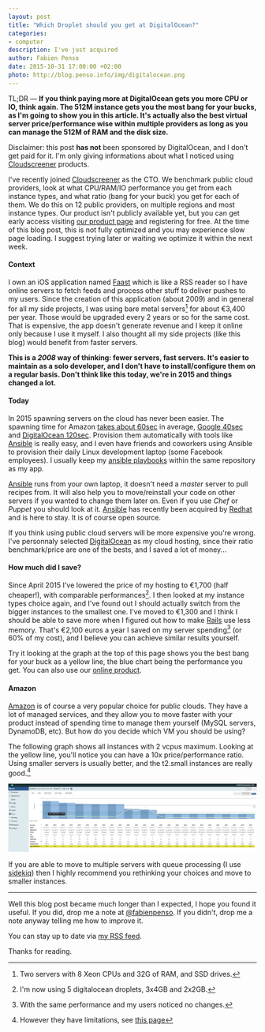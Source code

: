 ```yaml
--- 
layout: post
title: "Which Droplet should you get at DigitalOcean?"
categories: 
- computer
description: I've just acquired
author: Fabien Penso
date: 2015-10-31 17:00:00 +02:00
photo: http://blog.penso.info/img/digitalocean.png
---
```

TL;DR — **If you think paying more at DigitalOcean gets you more CPU or IO,
think again. The 512M instance gets you the most bang for your bucks, as I'm
going to show you in this article. It's actually also the best virtual server 
price/performance wise within multiple providers as long as you can manage the
512M of RAM and the disk size.**

Disclaimer: this post **has not** been sponsored by DigitalOcean, and I don't get
paid for it. I'm only giving informations about what I noticed using
[Cloudscreener](http://www.cloudscreener.com) products.

I've recently joined [Cloudscreener](http://www.cloudscreener.com) as the CTO.
We benchmark public cloud providers, look at what CPU/RAM/IO performance you
get from each instance types, and what ratio (bang for your buck) you get for
each of them. We do this on 12 public providers, on multiple regions and most
instance types. Our product isn't publicly available yet, but you can get early
access visiting
[our product page](https://www.cloudscreenerapp.com/benchmark) and registering
for free.  At the time of this blog post, this is not fully optimized and you
may experience slow page loading. I suggest trying later or waiting we optimize
it within the next week.

#### Context

I own an iOS application named [Faast](http://www.faast.io) which is like a RSS
reader so I have online servers to fetch feeds and process other stuff to
deliver pushes to my users. Since the creation of this application (about 2009)
and in general for all my side projects, I was using bare metal servers[^1] for
about €3,400 per year. Those would be upgraded every 2 years or so for the same
cost. That is expensive, the app doesn't generate revenue and I keep it online only
because I use it myself. I also thought all my side projects (like this blog)
would benefit from faster servers.

**This is a *2008* way of thinking: fewer servers, fast servers. It's easier to
maintain as a solo developer, and I don't have to install/configure them on a
regular basis. Don't think like this today, we're in 2015 and things changed a
lot.**

#### Today

In 2015 spawning servers on the cloud has never been easier. The spawning time for Amazon [takes about 60sec](https://www.cloudscreenerapp.com/benchmark#%7B%22type%22%3A%22api%22%2C%22since%22%3A30%2C%22filter%22%3A%5B%22provider%3Aamazon-web-services%22%5D%7D) in average, [Google 40sec](https://www.cloudscreenerapp.com/benchmark#%7B%22type%22%3A%22api%22%2C%22since%22%3A30%2C%22filter%22%3A%5B%22provider%3Agoogle-compute-engine%22%5D%7D) and [DigitalOcean 120sec](https://www.cloudscreenerapp.com/benchmark#%7B%22type%22%3A%22api%22%2C%22since%22%3A30%2C%22filter%22%3A%5B%22provider%3Agoogle-compute-engine%22%5D%7D). Provision them automatically with tools like
[Ansible](http://www.ansible.com) is really easy, and I even have friends and coworkers using Ansible to provision their
daily Linux development laptop (some Facebook employees). I usually keep my
[ansible playbooks](http://docs.ansible.com/ansible/playbooks_intro.html)
within the same repository as my app.

[Ansible](http://www.ansible.com) runs from your own laptop, it doesn't need a
*master* server to pull recipes from. It will also help you to move/reinstall
your code on other servers if you wanted to change them later on. Even if you
use *Chef* or *Puppet* you should look at it. [Ansible](http://www.ansible.com)
has recently been acquired by
[Redhat](https://www.redhat.com/en/about/blog/why-red-hat-acquired-ansible) and
is here to stay. It is of course open source.

If you think using public cloud servers will be more expensive you're wrong.
I've personnaly selected [DigitalOcean](http://www.digitalocean.com) as my
cloud hosting, since their ratio benchmark/price are one of the bests, and I
saved a lot of money...

#### How much did I save?

Since April 2015 I've lowered the price of my hosting to €1,700 (half
cheaper!), with comparable performances[^2]. I then looked at my instance
types choice again, and I've found out I should actually switch
from the bigger instances to the smallest one. I've moved to €1,300 and I think
I should be able to save more when I figured out how to make
[Rails](http://www.rubyonrails.org) use less memory. That's €2,100 euros a year
I saved on my server spending[^3] (or 60% of my cost), and I believe you can
achieve similar results yourself.

Try it looking at the graph at the top of this page shows you the best bang for
your buck as a yellow line, the blue chart being the performance you get. You
can also use our [online product](https://www.cloudscreenerapp.com/benchmark).

#### Amazon

[Amazon](http://aws.amazon.com) is of course a very popular choice for public
clouds. They have a lot of managed services, and they allow you to move faster
with your product instead of spending time to manage them yourself (MySQL
servers, DynamoDB, etc). But how do you decide which VM you should be using?

The following graph shows all instances with 2 vcpus maximum. Looking at the
yellow line, you'll notice you can have a 10x price/performance ratio. Using
smaller servers is usually better, and the t2.small instances are really good.[^4]

<a href="/img/cloudscreener-amazon.png" target="_new"><img src="/img/cloudscreener-amazon.png" alt="Amazon servers" /></a>

If you are able to move to multiple servers with queue processing (I use
[sidekiq](http://www.sidekiq.org)) then I highly recommend you rethinking your
choices and move to smaller instances.

* * *

Well this blog post became much longer than I expected, I hope you found it
useful. If you did, drop me a note at
[@fabienpenso](http://twitter.com/fabienpenso). If you didn't, drop me a note
anyway telling me how to improve it.

You can stay up to date via [my RSS feed](/atom.xml).

Thanks for reading.

[^1]: Two servers with 8 Xeon CPUs and 32G of RAM, and SSD drives.
[^2]: I'm now using 5 digitalocean droplets, 3x4GB and 2x2GB.
[^3]: With the same performance and my users noticed no changes.
[^4]: However they have limitations, see [this page](https://aws.amazon.com/ec2/instance-types/t2/)
